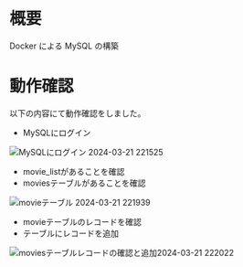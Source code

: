 # 概要
Docker による MySQL の構築 

 # 動作確認

 以下の内容にて動作確認をしました。

- MySQLにログイン

 ![MySQLにログイン 2024-03-21 221525](https://github.com/asa1615/docker-mysql-kadai7/assets/153325283/e696146c-2f16-4742-9230-2c794f56bf09)


- movie_listがあることを確認
- moviesテーブルがあることを確認

![movieテーブル 2024-03-21 221939](https://github.com/asa1615/docker-mysql-kadai7/assets/153325283/2e781c2e-403d-4742-be62-069a4e5f5373)


- movieテーブルのレコードを確認
- テーブルにレコードを追加

![moviesテーブルレコードの確認と追加2024-03-21 222022](https://github.com/asa1615/docker-mysql-kadai7/assets/153325283/56e7668b-b6d0-4360-b2c9-31aaafa4a2b2)
